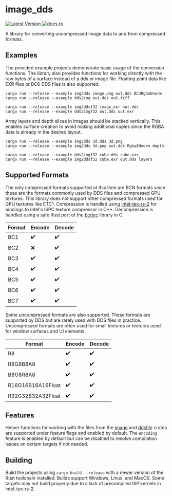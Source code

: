 # image_dds

[![Latest Version](https://img.shields.io/crates/v/image_dds.svg)](https://crates.io/crates/image_dds) [![docs.rs](https://docs.rs/image_dds/badge.svg)](https://docs.rs/image_dds)

A library for converting uncompressed image data to and from compressed formats.

## Examples
The provided example projects demonstrate basic usage of the conversion functions. 
The library also provides functions for working directly with the raw bytes of a surface instead of a dds or image file. Floating point data like EXR files or BC6 DDS files is also supported.

`cargo run --release --example img2dds image.png out.dds BC3RgbaUnorm`  
`cargo run --release --example dds2img out.dds out.tiff`  

`cargo run --release --example img2ddsf32 image.exr out.dds`  
`cargo run --release --example dds2imgf32 out.dds out.exr`  

Array layers and depth slices in images should be stacked vertically. 
This enables surface creation to avoid making additional copies since the RGBA data is already in the desired layout.

`cargo run --release --example img2dds 3d.dds 3d.png`  
`cargo run --release --example img2dds 3d.png out.dds Rgba8Unorm depth`  

`cargo run --release --example dds2imgf32 cube.dds cube.exr`  
`cargo run --release --example img2ddsf32 cube.exr out.dds layers`  

## Supported Formats
The only compressed formats supported at this time are BCN formats since these are the formats commonly used by DDS files and compressed GPU textures. This library does not support other compressed formats used for GPU textures like ETC1. Compression is handled using [intel-tex-rs-2](https://github.com/Traverse-Research/intel-tex-rs-2) for bindings to Intel's ISPC texture compressor in C++. Decompression is handled using a safe Rust port of the [bcdec](https://github.com/iOrange/bcdec) library in C.

| Format | Encode | Decode |
| --- | --- | --- |
| BC1 | ✔️ | ✔️ |
| BC2 | ❌ | ✔️ |
| BC3 | ✔️ | ✔️ |
| BC4 | ✔️ | ✔️ |
| BC5 | ✔️ | ✔️ |
| BC6 | ✔️ | ✔️ |
| BC7 | ✔️ | ✔️ |

Some uncompressed formats are also supported. These formats are supported by DDS but are rarely used with DDS files in practice. Uncompressed formats are often used for small textures or textures used for window surfaces and UI elements.

| Format | Encode | Decode |
| --- | --- | --- |
| R8 | ✔️ | ✔️ |
| R8G8B8A8 | ✔️ | ✔️ |
| B8G8R8A8 | ✔️ | ✔️ |
| R16G16B16A16Float | ✔️ | ✔️ |
| R32G32B32A32Float | ✔️ | ✔️ |

## Features
Helper functions for working with the files from the [image](https://crates.io/crates/image) and [ddsfile](https://crates.io/crates/ddsfile) crates are supported under feature flags and enabled by default. The `encoding` feature is enabled by default but can be disabled to resolve compilation issues on certain targets if not needed.

## Building
Build the projects using `cargo build --release` with a newer version of the Rust toolchain installed. Builds support Windows, Linux, and MacOS. Some targets may not build properly due to a lack of precompiled ISP kernels in intel-tex-rs-2.
